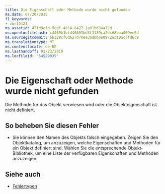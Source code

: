 ```yaml
---
title: Die Eigenschaft oder Methode wurde nicht gefunden
ms.date: 07/20/2015
f1_keywords:
- vbrID423
ms.assetid: 471d8c1d-9edf-4014-8427-1a01b634a72d
ms.openlocfilehash: c4409b1bfd46691bd3f3189ca2dc68bea009ee5d
ms.sourcegitcommit: 6b308cf6d627d78ee36dbbae8972a310ac7fd6c8
ms.translationtype: MT
ms.contentlocale: de-DE
ms.lasthandoff: 01/23/2019
ms.locfileid: "54529039"
---
```

# <a name="property-or-method-not-found"></a>Die Eigenschaft oder Methode wurde nicht gefunden
Die Methode für das Objekt verwiesen wird oder die Objekteigenschaft ist nicht definiert.  
  
## <a name="to-correct-this-error"></a>So beheben Sie diesen Fehler  
  
-   Sie können den Namen des Objekts falsch eingegeben. Zeigen Sie den Objektkatalog, um anzuzeigen, welche Eigenschaften und Methoden für ein Objekt definiert sind. Wählen Sie die entsprechende Objekt-Bibliothek, um eine Liste der verfügbaren Eigenschaften und Methoden anzuzeigen.  
  
## <a name="see-also"></a>Siehe auch
- [Fehlertypen](../../../visual-basic/programming-guide/language-features/error-types.md)
